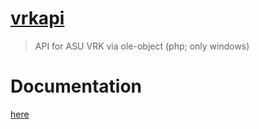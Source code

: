 # [vrkapi](vrkapi)
> API for ASU VRK via ole-object (php; only windows)

# Documentation
[here](vrkapi/docs)
